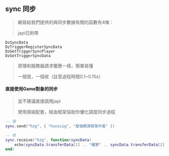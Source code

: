 ## sync 同步

> 網易給我們提供的與同步數據有關的函數有4條：
>
> japi已附帶

```
DzSyncData
DzTriggerRegisterSyncData
DzGetTriggerSyncPlayer
DzGetTriggerSyncData
```

> 原理和服務器請求響應一樣，簡單易懂
>
> 一個發，一個收（註意過程時間0.1~0.15s）

#### 直接使用Game對象的同步

> 並不建議直接調用japi
>
> 使用兩組配套，經由框架協助你優化調度同步過程

```lua
-- 發
sync.send("hzg", { "hunzsig", "是個開源框架作者" })

-- 收
sync.receive("hzg", function(syncData)
    echo(syncData.transferData[1] .. "確實" .. syncData.transferData[2])
end)
```

